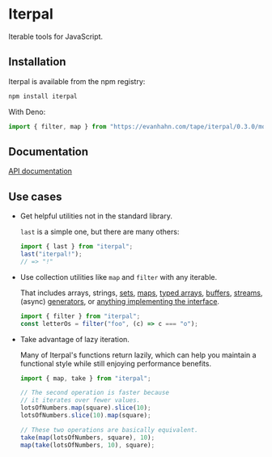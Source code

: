 # Iterpal

Iterable tools for JavaScript.

## Installation

Iterpal is available from the npm registry:

```sh
npm install iterpal
```

With Deno:

```typescript
import { filter, map } from "https://evanhahn.com/tape/iterpal/0.3.0/mod.ts";
```

## Documentation

[API documentation](https://doc.deno.land/https://evanhahn.com/tape/iterpal/0.3.0/mod.ts)

## Use cases

- Get helpful utilities not in the standard library.

  `last` is a simple one, but there are many others:

  ```javascript
  import { last } from "iterpal";
  last("iterpal!");
  // => "!"
  ```

- Use collection utilities like `map` and `filter` with any iterable.

  That includes arrays, strings,
  [sets](https://developer.mozilla.org/en-US/docs/Web/JavaScript/Reference/Global_Objects/Set),
  [maps](https://developer.mozilla.org/en-US/docs/Web/JavaScript/Reference/Global_Objects/Map),
  [typed arrays](https://developer.mozilla.org/en-US/docs/Web/JavaScript/Reference/Global_Objects/TypedArray),
  [buffers](https://nodejs.org/api/buffer.html#buffer_buffer),
  [streams](https://nodejs.org/api/stream.html), (async)
  [generators](https://developer.mozilla.org/en-US/docs/Web/JavaScript/Reference/Global_Objects/Generator),
  or
  [anything implementing the interface](https://developer.mozilla.org/en-US/docs/Web/JavaScript/Reference/Iteration_protocols#The_iterable_protocol).

  ```javascript
  import { filter } from "iterpal";
  const letterOs = filter("foo", (c) => c === "o");
  ```

- Take advantage of lazy iteration.

  Many of Iterpal's functions return lazily, which can help you maintain a
  functional style while still enjoying performance benefits.

  ```javascript
  import { map, take } from "iterpal";

  // The second operation is faster because
  // it iterates over fewer values.
  lotsOfNumbers.map(square).slice(10);
  lotsOfNumbers.slice(10).map(square);

  // These two operations are basically equivalent.
  take(map(lotsOfNumbers, square), 10);
  map(take(lotsOfNumbers, 10), square);
  ```
